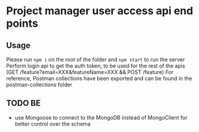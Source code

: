 # Project manager user access api end points


## Usage
Please run `npm i` on the root of the folder and `npm start` to run the server
Perform login api to get the auth token, to be used for the rest of the apis (GET /feature?email=XXX&featureName=XXX && POST /feature)
For reference, Postman collections have been exported and can be found in the postman-collections folder

## TODO BE
- use Mongoose to connect to the MongoDB instead of MongoClient for better control over the schema
